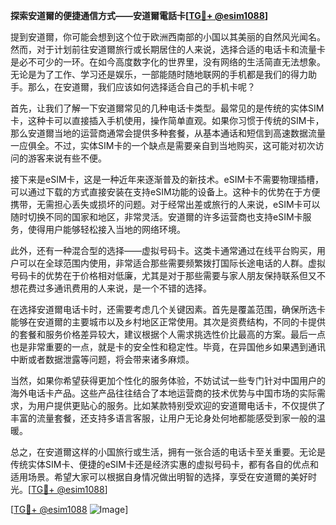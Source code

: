 **探索安道爾的便捷通信方式——安道爾電話卡[[TG💪+ @esim1088](https://t.me/s/esim1088)]**

提到安道爾，你可能会想到这个位于欧洲西南部的小国以其美丽的自然风光闻名。然而，对于计划前往安道爾旅行或长期居住的人来说，选择合适的电话卡和流量卡是必不可少的一环。在如今高度数字化的世界里，没有网络的生活简直无法想象。无论是为了工作、学习还是娱乐，一部能随时随地联网的手机都是我们的得力助手。那么，在安道爾，我们应该如何选择适合自己的手机卡呢？

首先，让我们了解一下安道爾常见的几种电话卡类型。最常见的是传统的实体SIM卡，这种卡可以直接插入手机使用，操作简单直观。如果你习惯于传统的SIM卡，那么安道爾当地的运营商通常会提供多种套餐，从基本通话和短信到高速数据流量一应俱全。不过，实体SIM卡的一个缺点是需要亲自到当地购买，这可能对初次访问的游客来说有些不便。

接下来是eSIM卡，这是一种近年来逐渐普及的新技术。eSIM卡不需要物理插槽，可以通过下载的方式直接安装在支持eSIM功能的设备上。这种卡的优势在于方便携带，无需担心丢失或损坏的问题。对于经常出差或旅行的人来说，eSIM卡可以随时切换不同的国家和地区，非常灵活。安道爾的许多运营商也支持eSIM卡服务，使得用户能够轻松接入当地的网络环境。

此外，还有一种混合型的选择——虚拟号码卡。这类卡通常通过在线平台购买，用户可以在全球范围内使用，非常适合那些需要频繁拨打国际长途电话的人群。虚拟号码卡的优势在于价格相对低廉，尤其是对于那些需要与家人朋友保持联系但又不想花费过多通讯费用的人来说，是一个不错的选择。

在选择安道爾电话卡时，还需要考虑几个关键因素。首先是覆盖范围，确保所选卡能够在安道爾的主要城市以及乡村地区正常使用。其次是资费结构，不同的卡提供的套餐和服务价格差异较大，建议根据个人需求挑选性价比最高的方案。最后一点也是非常重要的一点，就是卡的安全性和稳定性。毕竟，在异国他乡如果遇到通讯中断或者数据泄露等问题，将会带来诸多麻烦。

当然，如果你希望获得更加个性化的服务体验，不妨试试一些专门针对中国用户的海外电话卡产品。这些产品往往结合了本地运营商的技术优势与中国市场的实际需求，为用户提供更贴心的服务。比如某款特别受欢迎的安道爾电话卡，不仅提供了丰富的流量套餐，还支持多语言客服，让用户无论身处何地都能感受到家一般的温暖。

总之，在安道爾这样的小国旅行或生活，拥有一张合适的电话卡至关重要。无论是传统实体SIM卡、便捷的eSIM卡还是经济实惠的虚拟号码卡，都有各自的优点和适用场景。希望大家可以根据自身情况做出明智的选择，享受在安道爾的美好时光。[[TG💪+ @esim1088](https://t.me/s/esim1088)]

[[TG💪+ @esim1088](https://t.me/s/esim1088) ![Image](https://i.postimg.cc/4NQfJmqS/Snipaste-2025-05-13-00-14-12.png)]
